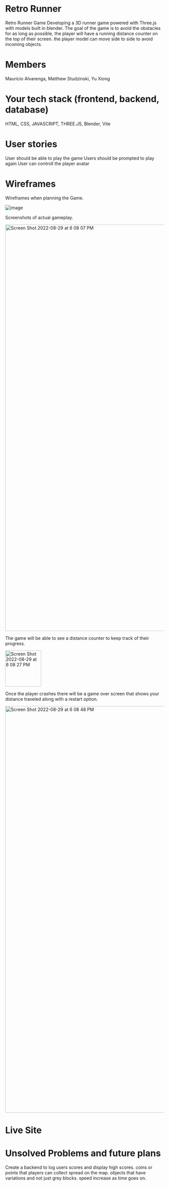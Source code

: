 # Retro Runner

Retro Runner Game
Developing a 3D runner game powered with Three.js with models built in blender. The goal of the game is to avoid the obstacles for as long as possible, the player will have a running distance counter on the top of their screen. the player model can move side to side to avoid incoming objects. 

# Members
Mauricio Alvarenga,
Matthew Studzinski,
Yu Xiong
# Your tech stack (frontend, backend, database)
HTML,
CSS,
JAVASCRIPT,
THREE.JS,
Blender,
Vite

# User stories
User should be able to play the game
Users should be prompted to play again
User can controll the player avatar

# Wireframes

Wireframes when planning the Game.

![image](https://user-images.githubusercontent.com/88520969/187345419-e6d4990d-ab6a-46c4-93de-f398231d4cdc.png)

Screenshots of actual gameplay.

<img width="1288" alt="Screen Shot 2022-08-29 at 6 08 07 PM" src="https://user-images.githubusercontent.com/88520969/187346880-5be3bc45-97ba-4a06-b2df-1ea7a6bc15b5.png">


The game will be able to see a distance counter to keep track of their progress.

<img width="114" alt="Screen Shot 2022-08-29 at 6 08 27 PM" src="https://user-images.githubusercontent.com/88520969/187347012-503c412f-9dd6-4c79-a635-3c594fbc6a28.png">

Once the player crashes there will be a game over screen that shows your distance traveled along with a restart option.

<img width="1288" alt="Screen Shot 2022-08-29 at 6 08 48 PM" src="https://user-images.githubusercontent.com/88520969/187347253-e2faa5e9-8e99-4c39-85b2-e429a01156fc.png">

# Live Site 

# Unsolved Problems and future plans

Create a backend to log users scores and display high scores.
coins or points that players can collect spread on the map.
objects that have variations and not just grey blocks.
speed increase as time goes on.
